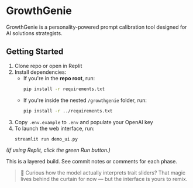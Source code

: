 # GrowthGenie

GrowthGenie is a personality-powered prompt calibration tool designed for AI solutions strategists.

## Getting Started

1. Clone repo or open in Replit
2. Install dependencies:
   - If you're in the **repo root**, run:
     ```bash
     pip install -r requirements.txt
     ```
   - If you're inside the nested `/growthgenie` folder, run:
     ```bash
     pip install -r ../requirements.txt
     ```
3. Copy `.env.example` to `.env` and populate your OpenAI key
4. To launch the web interface, run:
   ```bash
   streamlit run demo_ui.py
*(If using Replit, click the green Run button.)*

This is a layered build. See commit notes or comments for each phase.

> 🔐 Curious how the model actually interprets trait sliders?
> That magic lives behind the curtain for now — but the interface is yours to remix.
